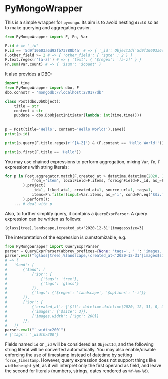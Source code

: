 # PyMongoWrapper

This is a simple wrapper for `pymongo`. Its aim is to avoid nesting `dict`s so as to make querying and aggregating easier.

```python
from PyMongoWrapper import F, Fn, Var

F.id # => '_id'
F.id == '5d9f10603a6d92fb73780b4a' # => { '_id': ObjectId('5d9f10603a6d92fb73780b4a') }
F.other_field >= 2 # => { 'other_field': { '$gte' : 2 } }
F.text.regex(r'[a-z]') # => { 'text': { '$regex': '[a-z]' } }
Fn.sum(Var.count) # => { '$sum': '$count' }
```

It also provides a DBO:

```python
import time
from PyMongoWrapper import dbo, F
dbo.connstr = 'mongodb://localhost:27017/db'

class Post(dbo.DbObject):
    title = str
    content = str
    pubdate = dbo.DbObjectInitiator(lambda: int(time.time()))
    
    
p = Post(title='Hello', content='Hello World!').save()
print(p.id)

print(p.query(F.title.regex(r'^[A-Z]') & (F.content == 'Hello World!')).count())

print(p.first(F.title == 'Hello'))
```

You may use chained expressions to perform aggregation, mixing `Var`, `Fn`, `F` expressions with string literals:

```python
for p in Post.aggregator.match(F.created_at > datetime.datetime(2020, 1, 1).timestamp()).lookup(
            from_='item', localField=F.items, foreignField=F._id, as_=F.items
        ).project(
            _id=1, liked_at=1, created_at=1, source_url=1, tags=1,
            items=Fn.filter(input=Var.items, as_='i', cond=Fn.eq('$$i.flag', 0))
        ).perform():
    ... # deal with p
```

Also, to further simplify query, it contains a `QueryExprParser`. A query expression can be written as follows:

```
(glass|tree),landscape,(created_at<'2020-12-31'|images$size=3)
```

The interpretation of the expression is cumstomizable, e.g.

```python
from PyMongoWrapper import QueryExprParser
parser = QueryExprParser(abbrev_prefixes={None: 'tags=', '_': 'images.'})
parser.eval("(glass|tree),%landscape,(created_at<'2020-12-31'|images$size:3|_width>200)")
# => {
#   '$and': [
#       {'$and': [
#           {'$or': [
#               {'tags': 'tree'},
#               {'tags': 'glass'}
#           ]},
#           {'tags': {'$regex': 'landscape', '$options': '-i'}}
#       ]},
#       {'$or': [
#           {'created_at': {'$lt': datetime.datetime(2020, 12, 31, 0, 0)}}
#           {'images': {'$size': 3}},
#           {'images.width': {'$gt': 200}}
#       ]},
#   ]}
parser.eval("`_width>200`")
# {'tags': '_width>200'}
```

Fields named `id` or `_id` will be considered as `ObjectId`, and the following string literal will be converted automatically. You may also enable/disable enforcing the use of timestamp instead of datetime by setting `force_timestamp`. However, query expression does not support things like `width>height` yet, as it will interpret only the first operand as field, and leave the second for literals (numbers, strings, dates rendered as `%Y-%m-%d`). 
